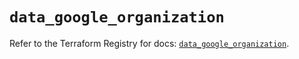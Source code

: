 # `data_google_organization`

Refer to the Terraform Registry for docs: [`data_google_organization`](https://registry.terraform.io/providers/hashicorp/google-beta/6.23.0/docs/data-sources/google_organization).
